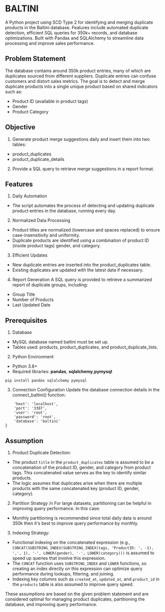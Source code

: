 # BALTINI
A Python project using SCD Type 2 for identifying and merging duplicate products in the Baltini database. Features include automated duplicate detection, efficient SQL queries for 350k+ records, and database optimizations. Built with Pandas and SQLAlchemy to streamline data processing and improve sales performance.

## Problem Statement
The database contains around 350k product entries, many of which are duplicates sourced from different suppliers. Duplicate entries can confuse customers and distort sales metrics. The goal is to detect and merge duplicate products into a single unique product based on shared indicators such as:

- Product ID (available in product tags)
- Gender
- Product Category

## Objective
1. Generate product merge suggestions daily and insert them into two tables:
- product_duplicates
- product_duplicate_details
2. Provide a SQL query to retrieve merge suggestions in a report format.

## Features

1. Daily Automation
- The script automates the process of detecting and updating duplicate product entries in the database, running every day.
2. Normalized Data Processing
- Product titles are normalized (lowercase and spaces replaced) to ensure case-insensitivity and uniformity.
- Duplicate products are identified using a combination of product ID (inside product tags) gender, and category.
3. Efficient Updates
- New duplicate entries are inserted into the product_duplicates table.
- Existing duplicates are updated with the latest data if necessary.
4. Report Generation
A SQL query is provided to retrieve a summarized report of duplicate groups, including:
- Group Title
- Number of Products
- Last Updated Date

## Prerequisites

1. Database
- MySQL database named baltini must be set up.
- Tables used: products, product_duplicates, and product_duplicate_lists.
2. Python Environment
- Python 3.8+
- Required libraries: **pandas**, **sqlalchemy**,**pymysql**
```
pip install pandas sqlalchemy pymysql
```
3. Connection Configuration
Update the database connection details in the connect_baltini() function:
```db_config = {
    'host': 'localhost',
    'port': '3307',
    'user': 'root',
    'password': 'root',
    'database': 'baltini'
}
```

## Assumption 
1. Product Duplicate Detection:
- The product `title` in the `product_duplicates` table is assumed to be a concatenation of the product ID, gender, and category from product tags. This concatenated value serves as the key to identify similar products.
- The logic assumes that duplicates arise when there are multiple products with the same concatenated key (product ID, gender, category).
2. Partition Strategy
/n For large datasets, partitioning can be helpful in improving query performance. In this case:
- Monthly partitioning is recommended since total daily data is around 350k then it's best to improve query performance by monthly.
3. Indexing Strategy:
- Functional indexing on the concatenated expression (e.g., `CONCAT(SUBSTRING_INDEX(SUBSTRING_INDEX(tags, 'ProductID: ', -1), ',', 1), '-', LOWER(gender), '-', LOWER(category)))` is assumed to speed up queries that involve this expression.
- The `CONCAT` function uses `SUBSTRING_INDEX` and `LOWER` functions, so creating an index directly on this expression can optimize query performance during lookups, filtering, and joining.
- Indexing key columns such as `created_at`, `updated_at`, and `product_id` in the `products` table is also assumed to improve query speed.

These assumptions are based on the given problem statement and are considered optimal for managing product duplicates, partitioning the database, and improving query performance.

